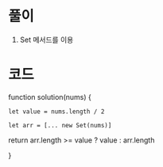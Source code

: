 # 풀이

1. Set 메서드를 이용

# 코드

function solution(nums) {

    let value = nums.length / 2

    let arr = [... new Set(nums)]

return arr.length >= value ? value : arr.length

}

```js

```
